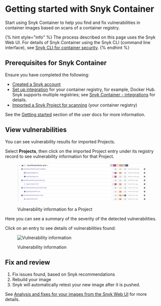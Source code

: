 # Getting started with Snyk Container

Start using Snyk Container to help you find and fix vulnerabilities in container images based on scans of a container registry.

{% hint style="info" %}
The process described on this page uses the Snyk Web UI. For details of Snyk Container using the Snyk CLI (command line interface), see [Snyk CLI for container security](snyk-cli-for-container-security/).
{% endhint %}

## **Prerequisites for Snyk Container**

Ensure you have completed the following:

* [Created a Snyk account](../getting-started/quickstart/create-a-snyk-account/)
* [Set up integration](../getting-started/quickstart/set-up-an-integration.md) for your container registry, for example, Docker Hub. Snyk supports multiple registries; see [Snyk Container - integrations](snyk-container-integrations/) for details.
* [Imported a Snyk Project for scanning](../getting-started/quickstart/import-a-project.md) (your container registry)

See the [Getting started](../getting-started/) section of the user docs for more information.

## View vulnerabilities

You can see vulnerability results for imported Projects.

Select **Projects**, then click on the imported Project entry under its registry record to see vulnerability information for that Project.

<figure><img src="../.gitbook/assets/mceclip2 (1) (1) (1) (3) (3) (4) (6) (1) (1) (1) (1) (1) (1) (1) (1) (1) (1) (1) (1) (1) (1) (1) (1) (1) (1) (1) (1) (1) (1) (1) (1) (1) (1) (1) (1) (1) (1) (1) (1) (1) (1) (1) (1) (1) (1) (1) (1) (1) (1) (1) (1) (1) (1) (1) (1) (1) (1) (1) (1) ( (39).png" alt="Vulnerability information for a Project"><figcaption><p>Vulnerability information for a Project</p></figcaption></figure>

Here you can see a summary of the severity of the detected vulnerabilities.

Click on an entry to see details of vulnerabilities found:

<figure><img src="../.gitbook/assets/cont-reg-dhub-critical-3-7-22.png" alt="Vulnerability information"><figcaption><p>Vulnerability information</p></figcaption></figure>

## Fix and review

1. Fix issues found, based on Snyk recommendations
2. Rebuild your image
3. Snyk will automatically retest your new image after it is pushed.

See [Analysis and fixes for your images from the Snyk Web UI](using-snyk-container/analysis-and-remediation-for-your-images-from-the-snyk-app.md) for more details.
